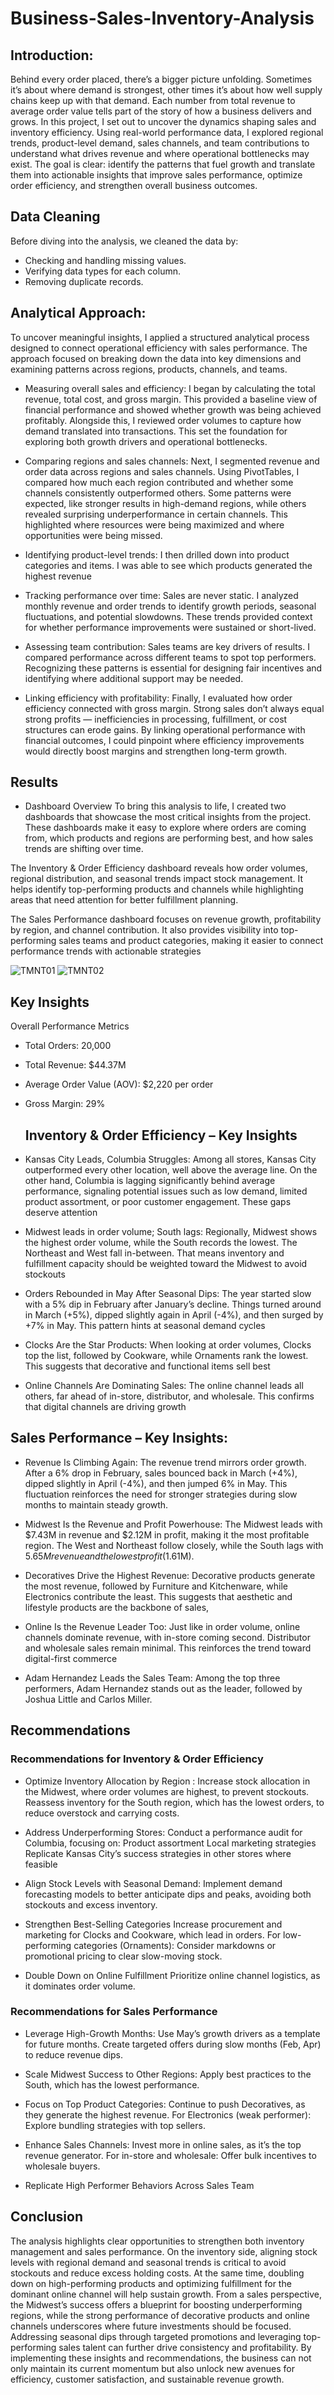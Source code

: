 # Business-Sales-Inventory-Analysis

## Introduction:
Behind every order placed, there’s a bigger picture unfolding. Sometimes it’s about where demand is strongest, other times it’s about how well supply chains keep up with that demand. Each number from total revenue to average order value tells part of the story of how a business delivers and grows.
In this project, I set out to uncover the dynamics shaping sales and inventory efficiency.
 Using real-world performance data, I explored regional trends, product-level demand, sales channels, and team contributions to understand what drives revenue and where operational bottlenecks may exist.
The goal is clear: identify the patterns that fuel growth and translate them into actionable insights that improve sales performance, optimize order efficiency, and strengthen overall business outcomes.

## Data Cleaning
Before diving into the analysis, we cleaned the data by:

- Checking and handling missing values.
- Verifying data types for each column.
- Removing duplicate records.


## Analytical Approach:
To uncover meaningful insights, I applied a structured analytical process designed to connect operational efficiency with sales performance. The approach focused on breaking down the data into key dimensions and examining patterns across regions, products, channels, and teams.

- Measuring overall sales and efficiency:
I began by calculating the total revenue, total cost, and gross margin. This provided a baseline view of financial performance and showed whether growth was being achieved profitably. Alongside this, I reviewed order volumes to capture how demand translated into transactions.
This set the foundation for exploring both growth drivers and operational bottlenecks.

- Comparing regions and sales channels:
Next, I segmented revenue and order data across regions and sales channels. Using PivotTables, I compared how much each region contributed and whether some channels consistently outperformed others.
Some patterns were expected, like stronger results in high-demand regions, while others revealed surprising underperformance in certain channels. This highlighted where resources were being maximized  and where opportunities were being missed.

- Identifying product-level trends:
I then drilled down into product categories and items. I was able to see which products generated the highest revenue

- Tracking performance over time:
Sales are never static. I analyzed monthly revenue and order trends to identify growth periods, seasonal fluctuations, and potential slowdowns. These trends provided context for whether performance improvements were sustained or short-lived.

- Assessing team contribution:
Sales teams are key drivers of results. I compared performance across different teams to spot top performers. 
Recognizing these patterns is essential for designing fair incentives and identifying where additional support may be needed.

- Linking efficiency with profitability:
Finally, I evaluated how order efficiency connected with gross margin. Strong sales don’t always equal strong profits — inefficiencies in processing, fulfillment, or cost structures can erode gains.
By linking operational performance with financial outcomes, I could pinpoint where efficiency improvements would directly boost margins and strengthen long-term growth.


## Results

- Dashboard Overview
To bring this analysis to life, I created two  dashboards that showcase the most critical insights from the project.
These dashboards make it easy to explore where orders are coming from, which products and regions are performing best, and how sales trends are shifting over time.

The Inventory & Order Efficiency dashboard reveals how order volumes, regional distribution, and seasonal trends impact stock management. It helps identify top-performing products and channels while highlighting areas that need attention for better fulfillment planning.

The Sales Performance dashboard focuses on revenue growth, profitability by region, and channel contribution. It also provides visibility into top-performing sales teams and product categories, making it easier to connect performance trends with actionable strategies

![TMNT01](https://github.com/user-attachments/assets/5dd73007-9f25-4cb7-8fa9-75b0b6b970b0)
![TMNT02](https://github.com/user-attachments/assets/26bcb86e-107d-4200-9bdb-ffaee8702d8c)

## Key Insights
Overall Performance Metrics
- Total Orders: 20,000
- Total Revenue: $44.37M 
- Average Order Value (AOV): $2,220 per order
- Gross Margin: 29%

  ## Inventory & Order Efficiency – Key Insights
  
- Kansas City Leads, Columbia Struggles:
Among all stores, Kansas City outperformed every other location, well above the average line.
On the other hand, Columbia is lagging significantly behind average performance, signaling potential issues such as low demand, limited product assortment, or poor customer engagement.
These gaps deserve attention

- Midwest leads in order volume; South lags:
Regionally, Midwest shows the highest order volume, while the South records the lowest. The Northeast and West fall in-between.
That means inventory and fulfillment capacity should be weighted toward the Midwest to avoid stockouts

- Orders Rebounded in May After Seasonal Dips:
The year started slow with a 5% dip in February after January’s decline.
Things turned around in March (+5%), dipped slightly again in April (-4%), and then surged by +7% in May.
This pattern hints at seasonal demand cycles

- Clocks Are the Star Products:
When looking at order volumes, Clocks top the list, followed by Cookware, while Ornaments rank the lowest.
This suggests that decorative and functional items sell best

- Online Channels Are Dominating Sales:
The online channel leads all others, far ahead of in-store, distributor, and wholesale.
This confirms that digital channels are driving growth

## Sales Performance – Key Insights:

- Revenue Is Climbing Again:
The revenue trend mirrors order growth. After a 6% drop in February, sales bounced back in March (+4%), dipped slightly in April (-4%), and then jumped 6% in May.
This fluctuation reinforces the need for stronger strategies during slow months to maintain steady growth.

- Midwest Is the Revenue and Profit Powerhouse:
The Midwest leads with $7.43M in revenue and $2.12M in profit, making it the most profitable region.
The West and Northeast follow closely, while the South lags with $5.65M revenue and the lowest profit ($1.61M).

- Decoratives Drive the Highest Revenue:
Decorative products generate the most revenue, followed by Furniture and Kitchenware, while Electronics contribute the least.
This suggests that aesthetic and lifestyle products are the backbone of sales,
 
- Online Is the Revenue Leader Too: 
Just like in order volume, online channels dominate revenue, with in-store coming second.
Distributor and wholesale sales remain minimal. This reinforces the trend toward digital-first commerce

- Adam Hernandez Leads the Sales Team:
Among the top three performers, Adam Hernandez stands out as the leader, followed by Joshua Little and Carlos Miller.

## Recommendations

### Recommendations for Inventory & Order Efficiency

- Optimize Inventory Allocation by Region :
Increase stock allocation in the Midwest, where order volumes are highest, to prevent stockouts.
Reassess inventory for the South region, which has the lowest orders, to reduce overstock and carrying costs.

- Address Underperforming Stores: 
Conduct a performance audit for Columbia, focusing on:
Product assortment
Local marketing strategies
Replicate Kansas City’s success strategies in other stores where feasible

- Align Stock Levels with Seasonal Demand:
Implement demand forecasting models to better anticipate dips and peaks, avoiding both stockouts and excess inventory.

- Strengthen Best-Selling Categories
Increase procurement and marketing for Clocks and Cookware, which lead in orders.
For low-performing categories (Ornaments):
Consider markdowns or promotional pricing to clear slow-moving stock.

- Double Down on Online Fulfillment
Prioritize online channel logistics, as it dominates order volume.


### Recommendations for Sales Performance

- Leverage High-Growth Months:
Use May’s growth drivers as a template for future months.
Create targeted offers during slow months (Feb, Apr) to reduce revenue dips.

- Scale Midwest Success to Other Regions: 
Apply best practices to the South, which has the lowest performance.

- Focus on Top Product Categories:
Continue to push Decoratives, as they generate the highest revenue.
For Electronics (weak performer):
Explore bundling strategies with top sellers.

- Enhance Sales Channels:
Invest more in online sales, as it’s the top revenue generator.
For in-store and wholesale:
Offer bulk incentives to wholesale buyers.

- Replicate High Performer Behaviors Across Sales Team

## Conclusion

The analysis highlights clear opportunities to strengthen both inventory management and sales performance. On the inventory side, aligning stock levels with regional demand and seasonal trends is critical to avoid stockouts and reduce excess holding costs. At the same time, doubling down on high-performing products and optimizing fulfillment for the dominant online channel will help sustain growth.
From a sales perspective, the Midwest’s success offers a blueprint for boosting underperforming regions, while the strong performance of decorative products and online channels underscores where future investments should be focused. Addressing seasonal dips through targeted promotions and leveraging top-performing sales talent can further drive consistency and profitability.
By implementing these insights and recommendations, the business can not only maintain its current momentum but also unlock new avenues for efficiency, customer satisfaction, and sustainable revenue growth.



















